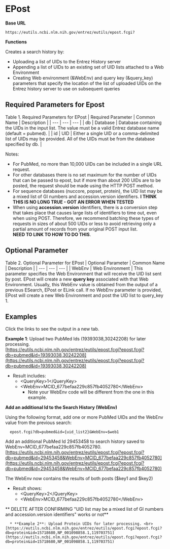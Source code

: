 # EPost

**Base URL**
```
https://eutils.ncbi.nlm.nih.gov/entrez/eutils/epost.fcgi?
```
**Functions**

Creates a search history by:
  * Uploading a list of UIDs to the Entrez History server
  * Appending a list of UIDs to an existing set of UID lists attached to a Web Environment
  * Creating Web environment (&WebEnv) and query key (&query_key) parameters that specify the location of the list of uploaded UIDs on the Entrez history server to use on subsequent queries

## Required Parameters for Epost 

Table 1. Required Parameters for EPost
|  Required Parameter | Common Name | Description |
| --- | --- | --- |
| db  | Database |  Database containing the UIDs in the input list. The value must be a valid Entrez database name (default = pubmed). |
| id | UID | Either a single UID or a comma-delimited list of UIDs may be provided. All of the UIDs must be from the database specified by db. |

 
Notes:
  * For PubMed, no more than 10,000 UIDs can be included in a single URL request.
  * For other databases there is no set maximum for the number of UIDs that can be passed to epost, but if more than about 200 UIDs are to be posted, the request should be made using the HTTP POST method.
  * For sequence databases (nuccore, popset, protein), the UID list may be a mixed list of GI numbers and accession.version identifiers.  **I THINK THIS IS NO LONG TRUE - GOT AN ERROR WHEN TESTED**
  * When using **accession.version** identifiers, there is a conversion step that takes place that causes large lists of identifiers to time out, even when using POST. Therefore, we recommend batching these types of requests in sizes of about 500 UIDs or less to avoid retrieving only a partial amount of records from your original POST input list. <br> **NEED TO LINK TO HOW TO DO THIS**.

## Optional Parameter

Table 2. Optional Parameter for EPost
|  Optional Parameter | Common Name | Description |
| --- | --- | --- |
| WebEnv | Web Environment | This parameter specifies the Web Environment that will receive the UID list sent by post. EPost will create a new **query key** associated with that Web Environment. Usually, this WebEnv value is obtained from the output of a previous ESearch, EPost or ELink call. If no WebEnv parameter is provided, EPost will create a new Web Environment and post the UID list to query_key 1.


## Examples 
Click the links to see the output in a new tab. <br> 

**Example 1**: Upload two PubMed Ids (19393038,30242208) for later processing. <br>[https://eutils.ncbi.nlm.nih.gov/entrez/eutils/epost.fcgi?epost.fcgi?db=pubmed&id=19393038,30242208](https://eutils.ncbi.nlm.nih.gov/entrez/eutils/epost.fcgi?epost.fcgi?db=pubmed&id=19393038,30242208)
  * Result includes:
    * \<QueryKey\>1\</QueryKey\>
    * \<WebEnv\>MCID_677befaa229c857fb4052780\</WebEnv\>
      * Note your WebEnv code will be different from the one in this example.
 
  **Add an additional Id to the Search History (WebEnv)**

Using the following format, add one or more PubMed UIDs and the WebEnv value from the previous search:
```
  epost.fcgi?db=pubmed&id={uid_list2}&WebEnv=$web1
```

Add an additional PubMed Id 29453458 to search history saved to WebEnv=MCID_677befaa229c857fb4052780. <br>[https://eutils.ncbi.nlm.nih.gov/entrez/eutils/epost.fcgi?epost.fcgi?db=pubmed&id=29453458&WebEnv=MCID_677befaa229c857fb4052780](https://eutils.ncbi.nlm.nih.gov/entrez/eutils/epost.fcgi?epost.fcgi?db=pubmed&id=29453458&WebEnv=MCID_677befaa229c857fb4052780)

The WebEnv now contains the results of both posts ($key1 and $key2)

  * Result shows:
    * \<QueryKey\>2\</QueryKey\>
    * \<WebEnv\>MCID_677befaa229c857fb4052780\</WebEnv\>
 

** DELETE AFTER CONFIRMING "UID list may be a mixed list of GI numbers and accession.version identifiers" works or not**
  
  
      * **Example 2**: Upload Protein UIDs for later processing. <br> [https://eutils.ncbi.nlm.nih.gov/entrez/eutils/epost.fcgi?epost.fcgi?db=protein&id=15718680,NP_001098858.1,119703751](https://eutils.ncbi.nlm.nih.gov/entrez/eutils/epost.fcgi?epost.fcgi?db=protein&id=15718680,NP_001098858.1,119703751)
    
    
                   
     
    
    
    
    
